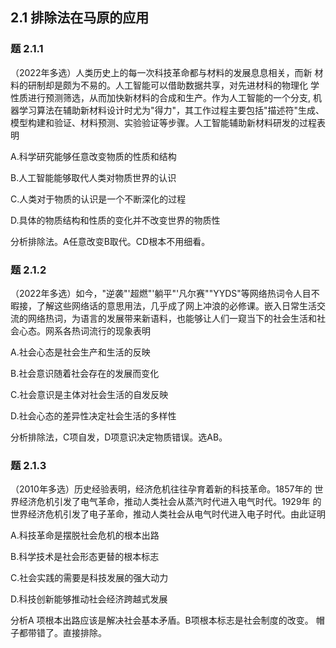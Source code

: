## 2.1 排除法在马原的应用

### 题 2.1.1

（2022年多选）人类历史上的每一次科技革命都与材料的发展息息相关，而新 材料的研制却是颇为不易的。人工智能可以借助数据共享，对先进材科的物理化 学性质进行预测筛选，从而加快新材料的合成和生产。作为人工智能的一个分支, 机器学习算法在辅助新材料设计时尤为"得力"，其工作过程主要包括"描述符"生成、 模型构建和验证、材料预测、实验验证等步骤。人工智能辅助新材料研发的过程表 明

A.科学研究能够任意改变物质的性质和结构

B.人工智能能够取代人类对物质世界的认识

C.人类对于物质的认识是一个不断深化的过程

D.具体的物质结构和性质的变化并不改变世界的物质性 

分析排除法。A任意改变B取代。CD根本不用细看。

### 题 2.1.2

（2022年多选）如今，"逆袭"'超燃"'躺平"'凡尔赛""YYDS"等网络热词令人目不 暇接，了解这些网络话的意思用法，几乎成了网上冲浪的必修课。嵌入日常生活交 流的网络热词，为语言的发展带来新语料，也能够让人们一窥当下的社会生活和社 会心态。网系各热词流行的现象表明

A.社会心态是社会生产和生活的反映

B.社会意识随着社会存在的发展而变化

C.社会意识是主体对社会生活的自发反映

D.社会心态的差异性决定社会生活的多样性

分析排除法，C项自发，D项意识决定物质错误。选AB。

### 题 2.1.3

（2010年多选）历史经验表明，经济危机往往孕育着新的科技革命。1857年的 世界经济危机引发了电气革命，推动人类社会从蒸汽时代进入电气时代。1929年 的世界经济危机引发了电子革命，推动人类社会从电气时代进入电子时代。由此证明

A.科技革命是摆脱社会危机的根本出路

B.科学技术是社会形态更替的根本标志

C.社会实践的需要是科技发展的强大动力

D.科技创新能够推动社会经济跨越式发展

分析A 项根本出路应该是解决社会基本矛盾。B项根本标志是社会制度的改变。 帽子都带错了。直接排除。
